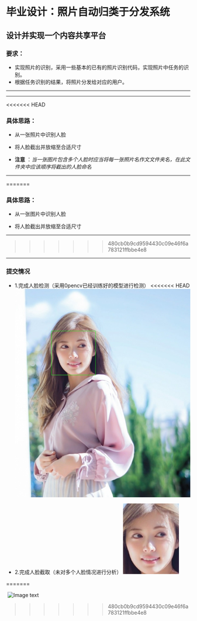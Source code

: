 # 毕业设计：照片自动归类于分发系统
##  设计并实现一个内容共享平台
###  要求：


*  实现照片的识别，采用一些基本的已有的照片识别代码，实现照片中任务的识别。
* 根据任务识别的结果，将照片分发给对应的用户。
_ _ _ 
_ _ _

<<<<<<< HEAD
### 具体思路：

* 从一张照片中识别人脸

* 将人脸截出并放缩至合适尺寸

*  __注意__ ：*当一张图片包含多个人脸时应当将每一张照片名作文文件夹名，在此文件夹中应该顺序将截出的人脸命名*
_ _ _ 
=======

### 具体思路：

* 从一张图片中识别人脸

* 将人脸截出并放缩至合适尺寸

_ _ _
>>>>>>> 480cb0b9cd9594430c09e46f6a783121ffbbe4e8
_ _ _

### 提交情况

* 1.完成人脸检测（采用0pencv已经训练好的模型进行检测）
<<<<<<< HEAD
  ![1](https://github.com/chareneor/BS/blob/master/image/a.jpg)

* 2.完成人脸截取（未对多个人脸情况进行分析）
  ![1](https://github.com/chareneor/BS/blob/master/image/face.jpg)
  
=======

  ![Image text](BS/image/a.jpg)
  
>>>>>>> 480cb0b9cd9594430c09e46f6a783121ffbbe4e8
